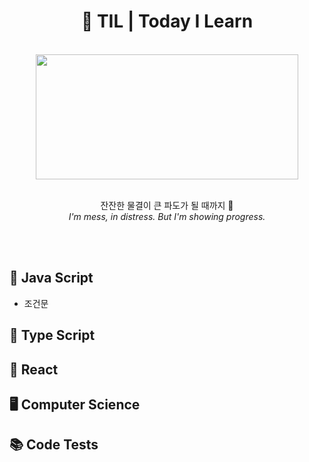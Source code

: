 <h1 align="center">📗 TIL | Today I Learn</h1>
<br>
<div align="center">
<img width="420px" height="200px"src="https://i.pinimg.com/originals/0b/5c/c0/0b5cc024841accd9a31a7b2daeb0e57b.gif">
<br><br>
<p>잔잔한 물결이 큰 파도가 될 때까지 🌊
<br><em>I'm mess, in distress. But I'm showing progress.</em>
</p>
</div>
<br><br>
<h2>🍟 Java Script</h2>
<ul>
<li>조건문<a href="https://github.com/h0circle/TIL/blob/main/Java%20Script/%EC%97%B0%EC%82%B0%EC%9E%90.md"></a></li>
</ul>
<h2>🍕 Type Script</h2>
<h2>🌭 React</h2>
<h2>🖥 Computer Science</h2>
<h2>📚 Code Tests</h2>
